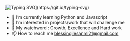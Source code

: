[![Typing SVG](https://readme-typing-svg.demolab.com/?lines=👋+Hi+there,;+I+am+Ini+Blessing,+a+lady+in+Tech;who+aligns+with+growth✨...)](https://git.io/typing-svg)
- 🌱 I’m currently learning Python and Javascript
- 👀 I’m interested in projects/work that will challenge me
- 💞️ My watchword : Growth, Excellence and Hard work
- 📫 How to reach me blessingilesanmi21@gmail.com

<!---
HerryTech/HerryTech is a ✨ special ✨ repository because its `README.md` (this file) appears on your GitHub profile.
You can click the Preview link to take a look at your changes.
--->
